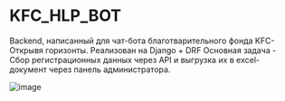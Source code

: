 # KFC_HLP_BOT

Backend, написанный для чат-бота благотварительного фонда KFC-Открывя горизонты.
Реализован на Django + DRF
Основная задача - Сбор регистрационных данных через API и выгрузка их в excel-документ через панель администратора.

![image](https://user-images.githubusercontent.com/75805737/136222364-0db92526-574b-4aa0-84b9-dc006289c49d.png)
